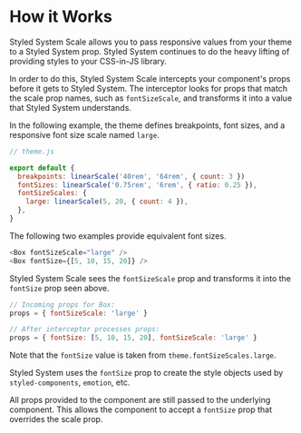 # How it Works

Styled System Scale allows you to pass responsive values from your theme to a
Styled System prop. Styled System continues to do the heavy lifting of providing
styles to your CSS-in-JS library.

In order to do this, Styled System Scale intercepts your component's props
before it gets to Styled System. The interceptor looks for props that match the
scale prop names, such as `fontSizeScale`, and transforms it into a value that
Styled System understands.

In the following example, the theme defines breakpoints, font sizes, and a
responsive font size scale named `large`.

```js
// theme.js

export default {
  breakpoints: linearScale('40rem', '64rem', { count: 3 })
  fontSizes: linearScale('0.75rem', '6rem', { ratio: 0.25 }),
  fontSizeScales: {
    large: linearScale(5, 20, { count: 4 }),
  },
}
```

The following two examples provide equivalent font sizes.

```js
<Box fontSizeScale="large" />
<Box fontSize={[5, 10, 15, 20]} />
```

Styled System Scale sees the `fontSizeScale` prop and transforms it into the
`fontSize` prop seen above.

```js
// Incoming props for Box:
props = { fontSizeScale: 'large' }

// After interceptor processes props:
props = { fontSize: [5, 10, 15, 20], fontSizeScale: 'large' }
```

Note that the `fontSize` value is taken from `theme.fontSizeScales.large`.

Styled System uses the `fontSize` prop to create the style objects used by
`styled-components`, `emotion`, etc.

All props provided to the component are still passed to the underlying
component. This allows the component to accept a `fontSize` prop that overrides
the scale prop.
